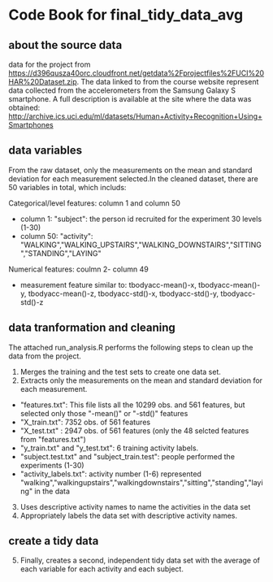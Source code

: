 # Code Book for final_tidy_data_avg

## about the source data
data for the project from https://d396qusza40orc.cloudfront.net/getdata%2Fprojectfiles%2FUCI%20HAR%20Dataset.zip. The data linked to from the course website represent data collected from the accelerometers from the Samsung Galaxy S smartphone. A full description is available at the site where the data was obtained: 
http://archive.ics.uci.edu/ml/datasets/Human+Activity+Recognition+Using+Smartphones 

## data variables
From the raw dataset, only the measurements on the mean and standard deviation for each measurement selected.In the cleaned dataset, there are 50 variables in total, which includs:

Categorical/level features: column 1 and column 50 
- column 1: "subject": the person id recruited for the experiment 30 levels (1-30) 
- column 50: "activity": "WALKING","WALKING_UPSTAIRS","WALKING_DOWNSTAIRS","SITTING","STANDING","LAYING"

Numerical features: coulmn 2- column 49
- measurement feature similar to: tbodyacc-mean()-x, tbodyacc-mean()-y, tbodyacc-mean()-z, tbodyacc-std()-x, tbodyacc-std()-y, tbodyacc-std()-z

## data tranformation and cleaning 
The attached run_analysis.R performs the following steps to clean up the data from the project.
1. Merges the training and the test sets to create one data set.
2. Extracts only the measurements on the mean and standard deviation for each measurement.
- "features.txt": This file lists all the 10299 obs. and 561 features, but selected only those "-mean()" or "-std()" features
- "X_train.txt": 7352 obs. of 561 features
- "X_test.txt" : 2947 obs. of 561 features (only the 48 selcted features from "features.txt")
- "y_train.txt" and "y_test.txt": 6 training activity labels. 
- "subject.test.txt" and "subject_train.test": people performed the experiments (1-30)
- "activity_labels.txt": activity number (1-6) represented "walking","walkingupstairs","walkingdownstairs","sitting","standing","laying" in the data
3. Uses descriptive activity names to name the activities in the data set
4. Appropriately labels the data set with descriptive activity names.

## create a tidy data
5. Finally, creates a second, independent tidy data set with the average of each variable for each activity and each subject. 


  